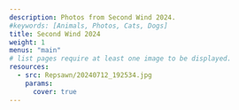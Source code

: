 ```yaml
---
description: Photos from Second Wind 2024.
#keywords: [Animals, Photos, Cats, Dogs]
title: Second Wind 2024
weight: 1
menus: "main"
# list pages require at least one image to be displayed.
resources:
  - src: Repsawn/20240712_192534.jpg
    params:
      cover: true
---
```

